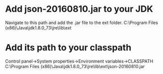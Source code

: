 # Add json-20160810.jar to your JDK

Navigate to this path and add the .jar file to the ext folder.
C:\Program Files (x86)\Java\jdk1.8.0_73\jre\lib\ext

# Add its path to your classpath

Control panel->System properties->Environment variables->CLASSPATH
C:\Program Files (x86)\Java\jdk1.8.0_73\jre\lib\ext\json-20160810.jar
